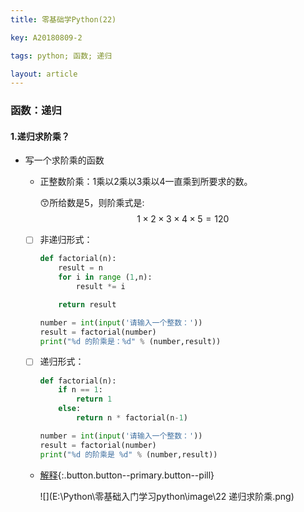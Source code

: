 ```yaml
---
title: 零基础学Python(22)

key: A20180809-2

tags: python; 函数; 递归

layout: article
---
```


### 函数：递归

<!--more-->

#### 1.递归求阶乘？

* 写一个求阶乘的函数

  * 正整数阶乘：1乘以2乘以3乘以4一直乘到所要求的数。

    :kissing_smiling_eyes:所给数是5，则阶乘式是:
    $$
    1 \times 2 \times 3 \times 4 \times 5 = 120
    $$

  * [ ] 非递归形式：

    ```python
    def factorial(n):
        result = n
        for i in range (1,n):
    	    result *= i
    
        return result
    
    number = int(input('请输入一个整数：'))
    result = factorial(number)
    print("%d 的阶乘是：%d" % (number,result))
    ```

  - [ ] 递归形式：

    ```python
    def factorial(n):
        if n == 1:
            return 1
        else:
            return n * factorial(n-1)
    
    number = int(input('请输入一个整数：'))
    result = factorial(number)
    print("%d 的阶乘是 %d" % (number,result))
    ```

  - [解释](#){:.button.button--primary.button--pill}

    ![](E:\Python\零基础入门学习python\image\22 递归求阶乘.png)
